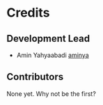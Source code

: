 # Credits

## Development Lead

- Amin Yahyaabadi [aminya](https://github.com/aminya)

## Contributors

None yet. Why not be the first?